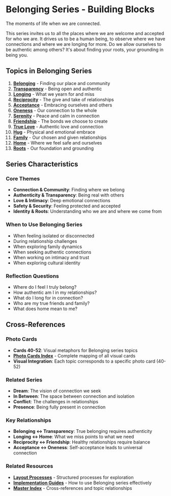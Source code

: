 # Belonging Series - Building Blocks

The moments of life when we are connected.

This series invites us to all the places where we are welcome and accepted for who we are. It drives us to be a human being, to observe where we have connections and where we are longing for more. Do we allow ourselves to be authentic among others? It's about finding your roots, your grounding in being you.

## Topics in Belonging Series

1. **[Belonging](01-belonging.md)** - Finding our place and community
2. **[Transparency](02-transparency.md)** - Being open and authentic
3. **[Longing](03-longing.md)** - What we yearn for and miss
4. **[Reciprocity](04-reciprocity.md)** - The give and take of relationships
5. **[Acceptance](05-acceptance.md)** - Embracing ourselves and others
6. **[Oneness](06-oneness.md)** - Our connection to the whole
7. **[Serenity](07-serenity.md)** - Peace and calm in connection
8. **[Friendship](08-friendship.md)** - The bonds we choose to create
9. **[True Love](09-true-love.md)** - Authentic love and connection
10. **[Hug](10-hug.md)** - Physical and emotional embrace
11. **[Family](11-family.md)** - Our chosen and given relationships
12. **[Home](12-home.md)** - Where we feel safe and ourselves
13. **[Roots](13-roots.md)** - Our foundation and grounding

## Series Characteristics

### **Core Themes**
- **Connection & Community**: Finding where we belong
- **Authenticity & Transparency**: Being real with others
- **Love & Intimacy**: Deep emotional connections
- **Safety & Security**: Feeling protected and accepted
- **Identity & Roots**: Understanding who we are and where we come from

### **When to Use Belonging Series**
- When feeling isolated or disconnected
- During relationship challenges
- When exploring family dynamics
- When seeking authentic connections
- When working on intimacy and trust
- When exploring cultural identity

### **Reflection Questions**
- Where do I feel I truly belong?
- How authentic am I in my relationships?
- What do I long for in connection?
- Who are my true friends and family?
- What does home mean to me?

## Cross-References

### **Photo Cards**
- **Cards 40-52**: Visual metaphors for Belonging series topics
- **[Photo Cards Index](../PHOTO-CARDS-INDEX.md)** - Complete mapping of all visual cards
- **Visual Integration**: Each topic corresponds to a specific photo card (40-52)

### **Related Series**
- **Dream**: The vision of connection we seek
- **In Between**: The space between connection and isolation
- **Conflict**: The challenges in relationships
- **Presence**: Being fully present in connection

### **Key Relationships**
- **Belonging ↔ Transparency**: True belonging requires authenticity
- **Longing ↔ Home**: What we miss points to what we need
- **Reciprocity ↔ Friendship**: Healthy relationships require balance
- **Acceptance ↔ Oneness**: Self-acceptance leads to universal connection

### **Related Resources**
- **[Layout Processes](../layout-processes/)** - Structured processes for exploration
- **[Implementation Guides](../implementation/)** - How to use Belonging series effectively
- **[Master Index](../MASTER-INDEX.md)** - Cross-references and topic relationships
